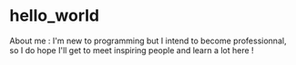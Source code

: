 # hello_world

About me : I'm new to programming but I intend to become professionnal, so I do hope I'll get to meet inspiring people and learn a lot here !

